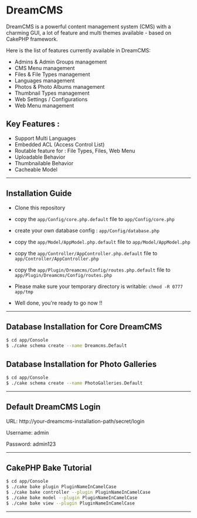 DreamCMS
========

DreamCMS is a powerful content management system (CMS) with a charming GUI, a lot of feature and multi themes available - based on CakePHP framework.


Here is the list of features currently available in DreamCMS:

* Admins & Admin Groups management
* CMS Menu management
* Files & File Types management
* Languages management
* Photos & Photo Albums management
* Thumbnail Types management
* Web Settings / Configurations
* Web Menu management

Key Features :
--------------
* Support Multi Languages
* Embedded ACL (Access Control List)
* Routable feature for : File Types, Files, Web Menu
* Uploadable Behavior
* Thumbnailable Behavior
* Cacheable Model

---------------------------------------


Installation Guide
------------------
* Clone this repository

* copy the `app/Config/core.php.default` file to `app/Config/core.php`

* create your own database config : `app/Config/database.php`

* copy the `app/Model/AppModel.php.default` file to `app/Model/AppModel.php`

* copy the `app/Controller/AppController.php.default` file to `app/Controller/AppController.php`

* copy the `app/Plugin/Dreamcms/Config/routes.php.default` file to `app/Plugin/Dreamcms/Config/routes.php`

* Please make sure your temporary directory is writable: `chmod -R 0777 app/tmp`

* Well done, you're ready to go now !!


---------------------------------------

Database Installation for Core DreamCMS
---------------------------------------
```sh
$ cd app/Console
$ ./cake schema create --name Dreamcms.Default
```

Database Installation for Photo Galleries
-----------------------------------------
```sh
$ cd app/Console
$ ./cake schema create --name PhotoGalleries.Default
```

---------------------------------------

Default DreamCMS Login
----------------------
URL: http://your-dreamcms-installation-path/secret/login

Username: admin

Password: admin123

---------------------------------------


CakePHP Bake Tutorial
---------------------
```sh
$ cd app/Console 
$ ./cake bake plugin PluginNameInCamelCase 
$ ./cake bake controller --plugin PluginNameInCamelCase 
$ ./cake bake model --plugin PluginNameInCamelCase 
$ ./cake bake view --plugin PluginNameInCamelCase 
```

---------------------------------------